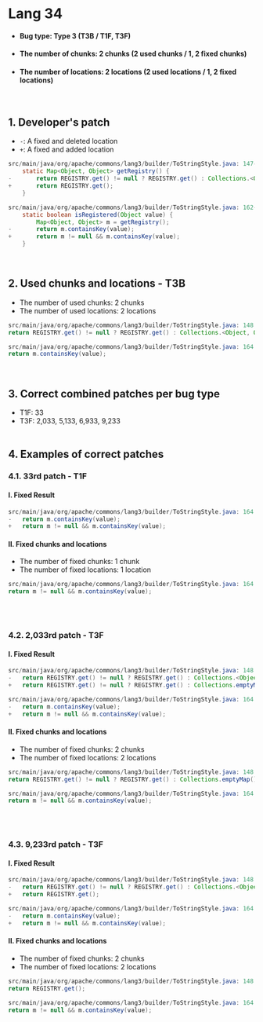 # Lang 34
* <h4>Bug type: Type 3 (T3B / T1F, T3F)</h4>
* <h4>The number of chunks: 2 chunks (2 used chunks / 1, 2 fixed chunks)</h4>
* <h4>The number of locations: 2 locations (2 used locations / 1, 2 fixed locations)</h4>
<br>

## 1. Developer's patch
* `-`: A fixed and deleted location
* `+`: A fixed and added location
```java
src/main/java/org/apache/commons/lang3/builder/ToStringStyle.java: 147-149
    static Map<Object, Object> getRegistry() {
-       return REGISTRY.get() != null ? REGISTRY.get() : Collections.<Object, Object>emptyMap();
+       return REGISTRY.get();
    }
```

```java
src/main/java/org/apache/commons/lang3/builder/ToStringStyle.java: 162-165
    static boolean isRegistered(Object value) {
        Map<Object, Object> m = getRegistry();
-       return m.containsKey(value);
+       return m != null && m.containsKey(value);
    }
```
<br>

## 2. Used chunks and locations - T3B
* The number of used chunks: 2 chunks
* The number of used locations: 2 locations
```java
src/main/java/org/apache/commons/lang3/builder/ToStringStyle.java: 148
return REGISTRY.get() != null ? REGISTRY.get() : Collections.<Object, Object>emptyMap();
```

```java
src/main/java/org/apache/commons/lang3/builder/ToStringStyle.java: 164
return m.containsKey(value);
```
<br>

## 3. Correct combined patches per bug type
* T1F: 33
* T3F: 2,033, 5,133, 6,933, 9,233
<br><br>

## 4. Examples of correct patches
### 4.1. 33rd patch - T1F
#### I. Fixed Result
```java
src/main/java/org/apache/commons/lang3/builder/ToStringStyle.java: 164
-   return m.containsKey(value);
+   return m != null && m.containsKey(value);
```

#### II. Fixed chunks and locations
* The number of fixed chunks: 1 chunk
* The number of fixed locations: 1 location
```java
src/main/java/org/apache/commons/lang3/builder/ToStringStyle.java: 164
return m != null && m.containsKey(value);
```
<br><br>

### 4.2. 2,033rd patch - T3F
#### I. Fixed Result
```java
src/main/java/org/apache/commons/lang3/builder/ToStringStyle.java: 148
-   return REGISTRY.get() != null ? REGISTRY.get() : Collections.<Object, Object>emptyMap();
+   return REGISTRY.get() != null ? REGISTRY.get() : Collections.emptyMap();
```

```java
src/main/java/org/apache/commons/lang3/builder/ToStringStyle.java: 164
-   return m.containsKey(value);
+   return m != null && m.containsKey(value);
```

#### II. Fixed chunks and locations
* The number of fixed chunks: 2 chunks
* The number of fixed locations: 2 locations
```java
src/main/java/org/apache/commons/lang3/builder/ToStringStyle.java: 148
return REGISTRY.get() != null ? REGISTRY.get() : Collections.emptyMap();
```

```java
src/main/java/org/apache/commons/lang3/builder/ToStringStyle.java: 164
return m != null && m.containsKey(value);
```
<br><br>

### 4.3. 9,233rd patch - T3F
#### I. Fixed Result
```java
src/main/java/org/apache/commons/lang3/builder/ToStringStyle.java: 148
-   return REGISTRY.get() != null ? REGISTRY.get() : Collections.<Object, Object>emptyMap();
+   return REGISTRY.get();
```

```java
src/main/java/org/apache/commons/lang3/builder/ToStringStyle.java: 164
-   return m.containsKey(value);
+   return m != null && m.containsKey(value);
```

#### II. Fixed chunks and locations
* The number of fixed chunks: 2 chunks
* The number of fixed locations: 2 locations
```java
src/main/java/org/apache/commons/lang3/builder/ToStringStyle.java: 148
return REGISTRY.get();
```

```java
src/main/java/org/apache/commons/lang3/builder/ToStringStyle.java: 164
return m != null && m.containsKey(value);
```
<br><br>

